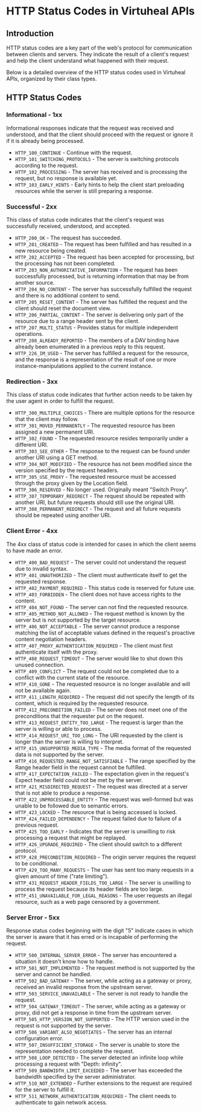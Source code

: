 # HTTP Status Codes in Virtuheal APIs

## Introduction

HTTP status codes are a key part of the web's protocol for communication between clients and servers. They indicate the result of a client's request and help the client understand what happened with their request.

Below is a detailed overview of the HTTP status codes used in Virtuheal APIs, organized by their class types.

## HTTP Status Codes

### Informational - 1xx

Informational responses indicate that the request was received and understood, and that the client should proceed with the request or ignore it if it is already being processed.

- `HTTP_100_CONTINUE` - Continue with the request.
- `HTTP_101_SWITCHING_PROTOCOLS` - The server is switching protocols according to the request.
- `HTTP_102_PROCESSING` - The server has received and is processing the request, but no response is available yet.
- `HTTP_103_EARLY_HINTS` - Early hints to help the client start preloading resources while the server is still preparing a response.

### Successful - 2xx

This class of status code indicates that the client's request was successfully received, understood, and accepted.

- `HTTP_200_OK` - The request has succeeded.
- `HTTP_201_CREATED` - The request has been fulfilled and has resulted in a new resource being created.
- `HTTP_202_ACCEPTED` - The request has been accepted for processing, but the processing has not been completed.
- `HTTP_203_NON_AUTHORITATIVE_INFORMATION` - The request has been successfully processed, but is returning information that may be from another source.
- `HTTP_204_NO_CONTENT` - The server has successfully fulfilled the request and there is no additional content to send.
- `HTTP_205_RESET_CONTENT` - The server has fulfilled the request and the client should reset the document view.
- `HTTP_206_PARTIAL_CONTENT` - The server is delivering only part of the resource due to a range header sent by the client.
- `HTTP_207_MULTI_STATUS` - Provides status for multiple independent operations.
- `HTTP_208_ALREADY_REPORTED` - The members of a DAV binding have already been enumerated in a previous reply to this request.
- `HTTP_226_IM_USED` - The server has fulfilled a request for the resource, and the response is a representation of the result of one or more instance-manipulations applied to the current instance.

### Redirection - 3xx

This class of status code indicates that further action needs to be taken by the user agent in order to fulfill the request.

- `HTTP_300_MULTIPLE_CHOICES` - There are multiple options for the resource that the client may follow.
- `HTTP_301_MOVED_PERMANENTLY` - The requested resource has been assigned a new permanent URI.
- `HTTP_302_FOUND` - The requested resource resides temporarily under a different URI.
- `HTTP_303_SEE_OTHER` - The response to the request can be found under another URI using a GET method.
- `HTTP_304_NOT_MODIFIED` - The resource has not been modified since the version specified by the request headers.
- `HTTP_305_USE_PROXY` - The requested resource must be accessed through the proxy given by the Location field.
- `HTTP_306_RESERVED` - No longer used. Originally meant "Switch Proxy".
- `HTTP_307_TEMPORARY_REDIRECT` - The request should be repeated with another URI, but future requests should still use the original URI.
- `HTTP_308_PERMANENT_REDIRECT` - The request and all future requests should be repeated using another URI.

### Client Error - 4xx

The 4xx class of status code is intended for cases in which the client seems to have made an error.

- `HTTP_400_BAD_REQUEST` - The server could not understand the request due to invalid syntax.
- `HTTP_401_UNAUTHORIZED` - The client must authenticate itself to get the requested response.
- `HTTP_402_PAYMENT_REQUIRED` - This status code is reserved for future use.
- `HTTP_403_FORBIDDEN` - The client does not have access rights to the content.
- `HTTP_404_NOT_FOUND` - The server can not find the requested resource.
- `HTTP_405_METHOD_NOT_ALLOWED` - The request method is known by the server but is not supported by the target resource.
- `HTTP_406_NOT_ACCEPTABLE` - The server cannot produce a response matching the list of acceptable values defined in the request's proactive content negotiation headers.
- `HTTP_407_PROXY_AUTHENTICATION_REQUIRED` - The client must first authenticate itself with the proxy.
- `HTTP_408_REQUEST_TIMEOUT` - The server would like to shut down this unused connection.
- `HTTP_409_CONFLICT` - The request could not be completed due to a conflict with the current state of the resource.
- `HTTP_410_GONE` - The requested resource is no longer available and will not be available again.
- `HTTP_411_LENGTH_REQUIRED` - The request did not specify the length of its content, which is required by the requested resource.
- `HTTP_412_PRECONDITION_FAILED` - The server does not meet one of the preconditions that the requester put on the request.
- `HTTP_413_REQUEST_ENTITY_TOO_LARGE` - The request is larger than the server is willing or able to process.
- `HTTP_414_REQUEST_URI_TOO_LONG` - The URI requested by the client is longer than the server is willing to interpret.
- `HTTP_415_UNSUPPORTED_MEDIA_TYPE` - The media format of the requested data is not supported by the server.
- `HTTP_416_REQUESTED_RANGE_NOT_SATISFIABLE` - The range specified by the Range header field in the request cannot be fulfilled.
- `HTTP_417_EXPECTATION_FAILED` - The expectation given in the request's Expect header field could not be met by the server.
- `HTTP_421_MISDIRECTED_REQUEST` - The request was directed at a server that is not able to produce a response.
- `HTTP_422_UNPROCESSABLE_ENTITY` - The request was well-formed but was unable to be followed due to semantic errors.
- `HTTP_423_LOCKED` - The resource that is being accessed is locked.
- `HTTP_424_FAILED_DEPENDENCY` - The request failed due to failure of a previous request.
- `HTTP_425_TOO_EARLY` - Indicates that the server is unwilling to risk processing a request that might be replayed.
- `HTTP_426_UPGRADE_REQUIRED` - The client should switch to a different protocol.
- `HTTP_428_PRECONDITION_REQUIRED` - The origin server requires the request to be conditional.
- `HTTP_429_TOO_MANY_REQUESTS` - The user has sent too many requests in a given amount of time ("rate limiting").
- `HTTP_431_REQUEST_HEADER_FIELDS_TOO_LARGE` - The server is unwilling to process the request because its header fields are too large.
- `HTTP_451_UNAVAILABLE_FOR_LEGAL_REASONS` - The user requests an illegal resource, such as a web page censored by a government.

### Server Error - 5xx

Response status codes beginning with the digit "5" indicate cases in which the server is aware that it has erred or is incapable of performing the request.

- `HTTP_500_INTERNAL_SERVER_ERROR` - The server has encountered a situation it doesn't know how to handle.
- `HTTP_501_NOT_IMPLEMENTED` - The request method is not supported by the server and cannot be handled.
- `HTTP_502_BAD_GATEWAY` - The server, while acting as a gateway or proxy, received an invalid response from the upstream server.
- `HTTP_503_SERVICE_UNAVAILABLE` - The server is not ready to handle the request.
- `HTTP_504_GATEWAY_TIMEOUT` - The server, while acting as a gateway or proxy, did not get a response in time from the upstream server.
- `HTTP_505_HTTP_VERSION_NOT_SUPPORTED` - The HTTP version used in the request is not supported by the server.
- `HTTP_506_VARIANT_ALSO_NEGOTIATES` - The server has an internal configuration error.
- `HTTP_507_INSUFFICIENT_STORAGE` - The server is unable to store the representation needed to complete the request.
- `HTTP_508_LOOP_DETECTED` - The server detected an infinite loop while processing a request with "Depth: infinity".
- `HTTP_509_BANDWIDTH_LIMIT_EXCEEDED` - The server has exceeded the bandwidth specified by the server administrator.
- `HTTP_510_NOT_EXTENDED` - Further extensions to the request are required for the server to fulfill it.
- `HTTP_511_NETWORK_AUTHENTICATION_REQUIRED` - The client needs to authenticate to gain network access.
